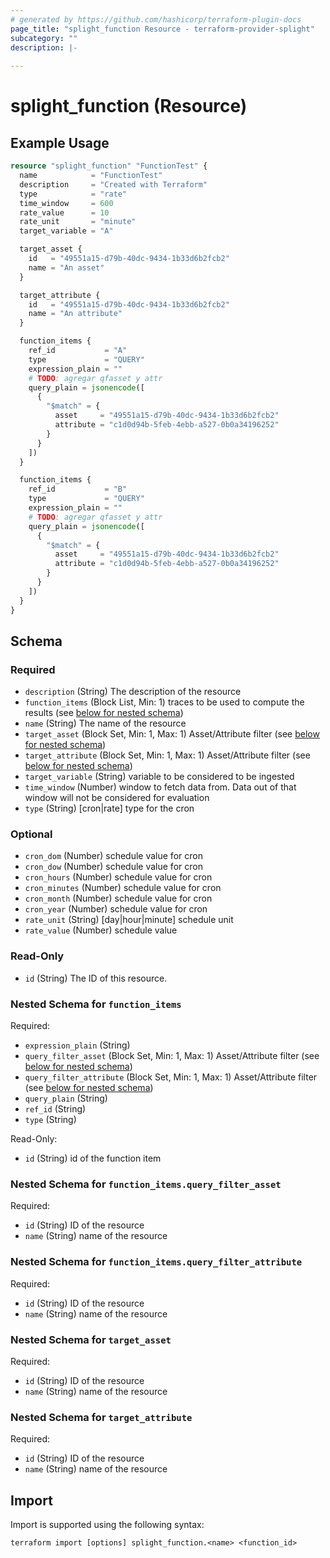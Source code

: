 ```yaml
---
# generated by https://github.com/hashicorp/terraform-plugin-docs
page_title: "splight_function Resource - terraform-provider-splight"
subcategory: ""
description: |-
  
---
```


# splight_function (Resource)



## Example Usage

```terraform
resource "splight_function" "FunctionTest" {
  name            = "FunctionTest"
  description     = "Created with Terraform"
  type            = "rate"
  time_window     = 600
  rate_value      = 10
  rate_unit       = "minute"
  target_variable = "A"

  target_asset {
    id   = "49551a15-d79b-40dc-9434-1b33d6b2fcb2"
    name = "An asset"
  }

  target_attribute {
    id   = "49551a15-d79b-40dc-9434-1b33d6b2fcb2"
    name = "An attribute"
  }

  function_items {
    ref_id           = "A"
    type             = "QUERY"
    expression_plain = ""
    # TODO: agregar qfasset y attr
    query_plain = jsonencode([
      {
        "$match" = {
          asset     = "49551a15-d79b-40dc-9434-1b33d6b2fcb2"
          attribute = "c1d0d94b-5feb-4ebb-a527-0b0a34196252"
        }
      }
    ])
  }

  function_items {
    ref_id           = "B"
    type             = "QUERY"
    expression_plain = ""
    # TODO: agregar qfasset y attr
    query_plain = jsonencode([
      {
        "$match" = {
          asset     = "49551a15-d79b-40dc-9434-1b33d6b2fcb2"
          attribute = "c1d0d94b-5feb-4ebb-a527-0b0a34196252"
        }
      }
    ])
  }
}
```

<!-- schema generated by tfplugindocs -->
## Schema

### Required

- `description` (String) The description of the resource
- `function_items` (Block List, Min: 1) traces to be used to compute the results (see [below for nested schema](#nestedblock--function_items))
- `name` (String) The name of the resource
- `target_asset` (Block Set, Min: 1, Max: 1) Asset/Attribute filter (see [below for nested schema](#nestedblock--target_asset))
- `target_attribute` (Block Set, Min: 1, Max: 1) Asset/Attribute filter (see [below for nested schema](#nestedblock--target_attribute))
- `target_variable` (String) variable to be considered to be ingested
- `time_window` (Number) window to fetch data from. Data out of that window will not be considered for evaluation
- `type` (String) [cron|rate] type for the cron

### Optional

- `cron_dom` (Number) schedule value for cron
- `cron_dow` (Number) schedule value for cron
- `cron_hours` (Number) schedule value for cron
- `cron_minutes` (Number) schedule value for cron
- `cron_month` (Number) schedule value for cron
- `cron_year` (Number) schedule value for cron
- `rate_unit` (String) [day|hour|minute] schedule unit
- `rate_value` (Number) schedule value

### Read-Only

- `id` (String) The ID of this resource.

<a id="nestedblock--function_items"></a>
### Nested Schema for `function_items`

Required:

- `expression_plain` (String)
- `query_filter_asset` (Block Set, Min: 1, Max: 1) Asset/Attribute filter (see [below for nested schema](#nestedblock--function_items--query_filter_asset))
- `query_filter_attribute` (Block Set, Min: 1, Max: 1) Asset/Attribute filter (see [below for nested schema](#nestedblock--function_items--query_filter_attribute))
- `query_plain` (String)
- `ref_id` (String)
- `type` (String)

Read-Only:

- `id` (String) id of the function item

<a id="nestedblock--function_items--query_filter_asset"></a>
### Nested Schema for `function_items.query_filter_asset`

Required:

- `id` (String) ID of the resource
- `name` (String) name of the resource


<a id="nestedblock--function_items--query_filter_attribute"></a>
### Nested Schema for `function_items.query_filter_attribute`

Required:

- `id` (String) ID of the resource
- `name` (String) name of the resource



<a id="nestedblock--target_asset"></a>
### Nested Schema for `target_asset`

Required:

- `id` (String) ID of the resource
- `name` (String) name of the resource


<a id="nestedblock--target_attribute"></a>
### Nested Schema for `target_attribute`

Required:

- `id` (String) ID of the resource
- `name` (String) name of the resource

## Import

Import is supported using the following syntax:

```shell
terraform import [options] splight_function.<name> <function_id>
```
